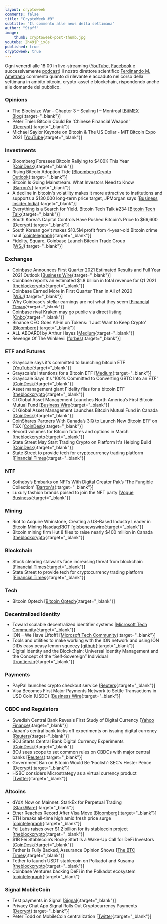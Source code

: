 ```yaml
---
layout: cryptoweek
comments: false
title: "CryptoWeek #9"
subtitle: "Il commento alle news della settimana" 
author: "Staff"
image:
    thumb: cryptoweek-post-thumb.jpg
youtube: 2h49jP_ix8s
published: true
cryptoweek: true
---
```


Ogni venerdì alle 18:00 in live-streaming
([YouTube](https://www.youtube.com/watch?v=6SVoSmLxNhM&list=PLTLa2tRY91LI9MN6-_ai0J6jTRcY8znDc),
[Facebook](https://www.facebook.com/DigitalGoldInstitute) e successivamente
[podcast](https://www.buzzsprout.com/1686991))
il nostro direttore scientifico [Ferdinando M. Ametrano](https://www.ametrano.net)
commenta quanto di rilevante è accaduto nel corso della settimana
in ambito bitcoin, crypto-asset e blockchain,
rispondendo anche alle domande del pubblico.

<!--div id="buzzsprout-player-8173333"></div>
<script src="https://www.buzzsprout.com/1686991/8173333-cryptoweek-6-19-marzo-2021.js?container_id=buzzsprout-player-8173333&player=small" type="text/javascript" charset="utf-8"></script-->

### Opinions

- The Blocksize War – Chapter 3 – Scaling I – Montreal [[BitMEX Blog](https://blog.bitmex.com/the-blocksize-war-chapter-3-scaling-i-montreal/){:target="_blank"}]
- Peter Thiel: Bitcoin Could Be 'Chinese Financial Weapon' [[Decrypt](https://decrypt.co/65845/peter-thiel-bitcoin-could-be-chinese-financial-weapon){:target="_blank"}]
- Michael Saylor Keynote on Bitcoin & The US Dollar - MIT Bitcoin Expo 2021 [[YouTube](https://www.youtube.com/watch?v=-s-A_TK8gNk){:target="_blank"}]

### Investments

- Bloomberg Foresees Bitcoin Rallying to $400K This Year [[CoinDesk](https://www.coindesk.com/bloomberg-bitcoin-400k-prediction){:target="_blank"}]
- Rising Bitcoin Adoption Tide [[Bloomberg Crypto Outlook](https://assets.bbhub.io/promo/sites/12/1060725_Crypto-Apr2021Outlook.pdf){:target="_blank"}]
- Bitcoin Is Going Mainstream. What Investors Need to Know [[Barron's](https://www.barrons.com/articles/bitcoin-is-going-mainstream-what-investors-need-to-know-51617393392){:target="_blank"}]
- A decline in bitcoin's volatility makes it more attractive to institutions and supports a $130,000 long-term price target, JPMorgan says [[Business Insider India](https://www.businessinsider.in/stock-market/news/]a-decline-in-bitcoins-volatility-makes-it-more-attractive-to-institutions-and-supports-a-130000-long-term-price-target-jpmorgan-says/articleshow/81857588.cms){:target="_blank"}]
- Everything is a Search for Yield. Bitcoin Tech Talk #234 [[Bitcoin Tech Talk](https://jimmysong.substack.com/p/everything-is-a-search-for-yield){:target="_blank"}]
- South Korea’s Capital Controls Have Pushed Bitcoin’s Price to $66,600 [[Decrypt](https://decrypt.co/63948/south-koreas-capital-controls-have-pushed-bitcoins-price-to-66600){:target="_blank"}]
- South Korean gov't makes $10.5M profit from 4-year-old Bitcoin crime haul [[cointelegraph](https://cointelegraph.com/news/south-korean-gov-t-makes-10-5m-profit-from-4-year-old-bitcoin-crime-haul){:target="_blank"}]
- Fidelity, Square, Coinbase Launch Bitcoin Trade Group [[WSJ](https://www.wsj.com/articles/fidelity-square-coinbase-launch-bitcoin-trade-group-11617710402){:target="_blank"}]

### Exchanges

- Coinbase Announces First Quarter 2021 Estimated Results and Full Year 2021 Outlook [[Business Wire](https://www.businesswire.com/news/home/20210406006015/en/Coinbase-Announces-First-Quarter-2021-Estimated-Results-and-Full-Year-2021-Outlook){:target="_blank"}]
- Coinbase reports an estimated $1.8 billion in total revenue for Q1 2021 [[theblockcrypto](https://www.theblockcrypto.com/post/100680/coinbase-q1-results-april-direct-listing){:target="_blank"}]
- Coinbase Earned More in First Quarter Than in All of 2020 [[WSJ](https://www.wsj.com/articles/coinbase-earned-more-in-first-quarter-than-in-all-of-2020-11617745114){:target="_blank"}]
- Why Coinbase’s stellar earnings are not what they seem [[Financial Times](https://on.ft.com/3fPyR1d){:target="_blank"}]
- Coinbase rival Kraken may go public via direct listing [[Cnbc](https://www.cnbc.com/2021/04/08/bitcoin-coinbase-rival-kraken-may-go-public-via-direct-listing.html){:target="_blank"}]
- Binance CEO Goes All-in on Tokens: ‘I Just Want to Keep Crypto’ [[Bloomberg](https://www.bloomberg.com/news/features/2021-04-07/binance-ceo-changpeng-zhao-says-i-just-want-to-keep-crypto){:target="_blank"}]
- ALL ABOARD! by Arthur Hayes [[Medium](https://cryptohayes.medium.com/all-aboard-4d50435190d6){:target="_blank"}]
- Revenge Of The Winklevii [[forbes](https://www.forbes.com/sites/michaeldelcastillo/2021/04/05/revenge-of-the-winklevii-facebook-winklevoss-bitcoin-nft-billionaire-revenge){:target="_blank"}]

### ETF and Futures

- Grayscale says it's committed to launching bitcoin ETF [[YouTube](https://www.youtube.com/watch?v=HuyF_-L2Wpw){:target="_blank"}]
- Grayscale’s Intentions for a Bitcoin ETF [[Medium](https://grayscaleinvest.medium.com/grayscales-intentions-for-a-bitcoin-etf-b11e4faf4c05){:target="_blank"}]
- Grayscale Says It's '100% Committed to Converting GBTC Into an ETF' [[CoinDesk](https://www.coindesk.com/grayscale-says-its-100-committed-to-converting-gbtc-into-an-etf){:target="_blank"}]
- Asset management giant Fidelity files for a bitcoin ETF [[theblockcrypto](https://www.theblockcrypto.com/linked/99279/fidelity-bitcoin-etf-filing){:target="_blank"}]
- CI Global Asset Management Launches North America’s First Bitcoin Mutual Fund [[Business Wire](https://www.businesswire.com/news/home/20210405005330/en/){:target="_blank"}]
- CI Global Asset Management Launches Bitcoin Mutual Fund in Canada [[CoinDesk](https://www.coindesk.com/ci-global-asset-management-launches-bitcoin-mutual-fund-in-canada){:target="_blank"}]
- CoinShares Partners With Canada’s 3iQ to Launch New Bitcoin ETF on TSX [[CoinDesk](https://www.coindesk.com/coinshares-partners-with-canadas-3iq-to-launch-new-bitcoin-etf-on-tsx){:target="_blank"}]
- Record volumes for Bitcoin futures and options in March [[theblockcrypto](https://www.theblockcrypto.com/linked/100600/record-volumes-bitcoin-futures-options-march-2021){:target="_blank"}]
- State Street May Start Trading Crypto on Platform It's Helping Build [[CoinDesk](https://www.coindesk.com/state-street-aims-to-start-cryptocurrency-trading-in-middle-of-2021){:target="_blank"}]
- State Street to provide tech for cryptocurrency trading platform [[Financial Times](https://www.ft.com/content/a4c19360-1bcf-4599-9ffe-b6a4d69f29fe){:target="_blank"}]

### NTF

- Sotheby’s Embarks on NFTs With Digital Creator Pak’s ‘The Fungible Collection’ [[Barron's](https://www.barrons.com/articles/sothebys-embarks-on-nfts-with-digital-creator-paks-the-fungible-collection-01617739344){:target="_blank"}]
- Luxury fashion brands poised to join the NFT party [[Vogue Business](https://www.voguebusiness.com/technology/luxury-fashion-brands-poised-to-join-the-nft-party){:target="_blank"}]

### Mining

- Riot to Acquire Whinstone, Creating a US-Based Industry Leader in Bitcoin Mining Nasdaq:RIOT [[globenewswire](http://www.globenewswire.com/news-release/2021/04/08/2206616/0/en/Riot-to-Acquire-Whinstone-Creating-a-US-Based-Industry-Leader-in-Bitcoin-Mining.html){:target="_blank"}]
- Bitcoin mining firm Hut 8 files to raise nearly $400 million in Canada [[theblockcrypto](https://www.theblockcrypto.com/linked/101017/hut-8-bitcoin-mining-funding-filing){:target="_blank"}]

### Blockchain

- Stock clearing stalwarts face increasing threat from blockchain [[Financial Times](https://on.ft.com/2PNyXvR){:target="_blank"}]
- State Street to provide tech for cryptocurrency trading platform [[Financial Times](https://on.ft.com/2Q1d8IV){:target="_blank"}]

### Tech

- Bitcoin Optech [[Bitcoin Optech](https://bitcoinops.org/en/newsletters/2021/04/07/){:target="_blank"}]

### Decentralized Identity

- Toward scalable decentralized identifier systems [[Microsoft Tech Community](https://techcommunity.microsoft.com/t5/azure-active-directory-identity/toward-scalable-decentralized-identifier-systems/ba-p/560168){:target="_blank"}]
- ION – We Have Liftoff! [[Microsoft Tech Community](https://techcommunity.microsoft.com/t5/identity-standards-blog/ion-we-have-liftoff/ba-p/1441555){:target="_blank"}]
- Tools and utilities to make working with the ION network and using ION DIDs easy peasy lemon squeezy [[github](https://github.com/decentralized-identity/ion-tools#ionjs){:target="_blank"}]
- Digital Identity and the Blockchain: Universal Identity Management and the Concept of the “Self-Sovereign” Individual [[frontiersin](https://www.frontiersin.org/articles/10.3389/fbloc.2020.00026/full){:target="_blank"}]

### Payments

- PayPal launches crypto checkout service [[Reuters](https://www.reuters.com/article/us-crypto-currency-paypal-exclusive-idUSKBN2BM10N){:target="_blank"}]
- Visa Becomes First Major Payments Network to Settle Transactions in USD Coin (USDC) [[Business Wire](https://www.businesswire.com/news/home/20210329005171/en/Visa-Becomes-First-Major-Payments-Network-to-Settle-Transactions-in-USD-Coin-USDC){:target="_blank"}]

### CBDC and Regulators

- Swedish Central Bank Reveals First Study of Digital Currency [[Yahoo Finance](https://finance.yahoo.com/news/sweden-central-bank-reveals-first-040000189.html){:target="_blank"}]
- Japan's central bank kicks off experiments on issuing digital currency [[Reuters](https://www.reuters.com/article/us-japan-economy-cbdc-idUSKBN2BS0EG){:target="_blank"}]
- BOJ Starts Central Bank Digital Currency Experiments [[CoinDesk](https://www.coindesk.com/boj-starts-central-bank-digital-currency-experiments){:target="_blank"}]
- BOJ sees scope to set common rules on CBDCs with major central banks [[Reuters](https://www.reuters.com/article/cenbanks-digital-japan/boj-sees-scope-to-set-common-rules-on-cbdcs-with-major-central-banks-idUSL4N2M1265){:target="_blank"}]
- Government Ban on Bitcoin Would Be ‘Foolish’: SEC's Hester Peirce [[Decrypt](https://decrypt.co/65910/government-ban-bitcoin-foolish-sec-hester-peirce){:target="_blank"}]
- HSBC considers Microstrategy as a virtual currency product [[Twitter](https://twitter.com/camadamus/status/1380030785911025671?s=21){:target="_blank"}]

### Altcoins

- dYdX Now on Mainnet. StarkEx for Perpetual Trading [[StarkWare](https://medium.com/starkware/dydx-now-on-mainnet-c21c84d8e342){:target="_blank"}]
- Ether Reaches Record After Visa Move [[Bloomberg](https://www.bloomberg.com/news/articles/2021-04-02/ether-rises-to-record-as-crypto-rally-broadens-beyond-bitcoin){:target="_blank"}]
- ETH breaks all-time high amid fresh price surge [[cointelegraph](https://cointelegraph.com/news/eth-breaks-all-time-high-amid-fresh-price-surge){:target="_blank"}]
- Fei Labs raises over $1.2 billion for its stablecoin project [[theblockcrypto](https://www.theblockcrypto.com/linked/100463/fei-labs-raises-over-1-2-billion-for-its-stablecoin-project){:target="_blank"}]
- $1B Fei Stablecoin’s Rocky Start Is a Wake-Up Call for DeFi Investors [[CoinDesk](https://www.coindesk.com/1b-fei-stablecoins-rocky-start-is-a-wake-up-call-for-defi-investors){:target="_blank"}]
- Tether Is Fully Backed, Assurance Opinion Shows [[The BTC Times](https://www.btctimes.com/news/tether-is-fully-backed-assurance-opinion-shows){:target="_blank"}]
- Tether to launch USDT stablecoin on Polkadot and Kusama [[theblockcrypto](https://www.theblockcrypto.com/post/100614/tether-usdt-stablecoin-polkadot-kusama){:target="_blank"}]
- Coinbase Ventures backing DeFi in the Polkadot ecosystem [[cointelegraph](https://cointelegraph.com/news/coinbase-ventures-backing-defi-in-the-polkadot-ecosystem){:target="_blank"}

### Signal MobileCoin

- Test payments in Signal [[Signal](https://signal.org/blog/help-us-test-payments-in-signal/){:target="_blank"}]
- Privacy Chat App Signal Rolls Out Cryptocurrency Payments [[Decrypt](https://decrypt.co/64135/signal-mobilecoin-cryptocurrency-payments){:target="_blank"}]
- Peter Todd on MobileCoin centralization [[Twitter](https://twitter.com/peterktodd/status/1380029316969476098?s=20){:target="_blank"}]
